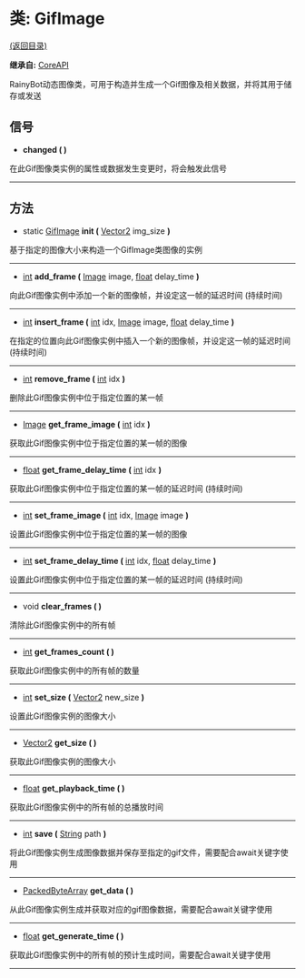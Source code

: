 # 类: GifImage  
[(返回目录)](README.md)  
  
**继承自:** [CoreAPI](CoreAPI.md)  
  
RainyBot动态图像类，可用于构造并生成一个Gif图像及相关数据，并将其用于储存或发送  
  
## 信号 
  
- **changed ( )**  
  
在此Gif图像类实例的属性或数据发生变更时，将会触发此信号  
  
---  
  
## 方法 
  
- static [GifImage](GifImage.md) **init (** [Vector2](https://docs.godotengine.org/en/latest/classes/class_vector2.html) img_size **)**  
  
基于指定的图像大小来构造一个GifImage类图像的实例  
  
---  
  
-  [int](https://docs.godotengine.org/en/latest/classes/class_int.html) **add_frame (** [Image](https://docs.godotengine.org/en/latest/classes/class_image.html) image, [float](https://docs.godotengine.org/en/latest/classes/class_float.html) delay_time **)**  
  
向此Gif图像实例中添加一个新的图像帧，并设定这一帧的延迟时间 (持续时间)  
  
---  
  
-  [int](https://docs.godotengine.org/en/latest/classes/class_int.html) **insert_frame (** [int](https://docs.godotengine.org/en/latest/classes/class_int.html) idx, [Image](https://docs.godotengine.org/en/latest/classes/class_image.html) image, [float](https://docs.godotengine.org/en/latest/classes/class_float.html) delay_time **)**  
  
在指定的位置向此Gif图像实例中插入一个新的图像帧，并设定这一帧的延迟时间 (持续时间)  
  
---  
  
-  [int](https://docs.godotengine.org/en/latest/classes/class_int.html) **remove_frame (** [int](https://docs.godotengine.org/en/latest/classes/class_int.html) idx **)**  
  
删除此Gif图像实例中位于指定位置的某一帧  
  
---  
  
-  [Image](https://docs.godotengine.org/en/latest/classes/class_image.html) **get_frame_image (** [int](https://docs.godotengine.org/en/latest/classes/class_int.html) idx **)**  
  
获取此Gif图像实例中位于指定位置的某一帧的图像  
  
---  
  
-  [float](https://docs.godotengine.org/en/latest/classes/class_float.html) **get_frame_delay_time (** [int](https://docs.godotengine.org/en/latest/classes/class_int.html) idx **)**  
  
获取此Gif图像实例中位于指定位置的某一帧的延迟时间 (持续时间)  
  
---  
  
-  [int](https://docs.godotengine.org/en/latest/classes/class_int.html) **set_frame_image (** [int](https://docs.godotengine.org/en/latest/classes/class_int.html) idx, [Image](https://docs.godotengine.org/en/latest/classes/class_image.html) image **)**  
  
设置此Gif图像实例中位于指定位置的某一帧的图像  
  
---  
  
-  [int](https://docs.godotengine.org/en/latest/classes/class_int.html) **set_frame_delay_time (** [int](https://docs.godotengine.org/en/latest/classes/class_int.html) idx, [float](https://docs.godotengine.org/en/latest/classes/class_float.html) delay_time **)**  
  
设置此Gif图像实例中位于指定位置的某一帧的延迟时间 (持续时间)  
  
---  
  
-  void **clear_frames ( )**  
  
清除此Gif图像实例中的所有帧  
  
---  
  
-  [int](https://docs.godotengine.org/en/latest/classes/class_int.html) **get_frames_count ( )**  
  
获取此Gif图像实例中的所有帧的数量  
  
---  
  
-  [int](https://docs.godotengine.org/en/latest/classes/class_int.html) **set_size (** [Vector2](https://docs.godotengine.org/en/latest/classes/class_vector2.html) new_size **)**  
  
设置此Gif图像实例的图像大小  
  
---  
  
-  [Vector2](https://docs.godotengine.org/en/latest/classes/class_vector2.html) **get_size ( )**  
  
获取此Gif图像实例的图像大小  
  
---  
  
-  [float](https://docs.godotengine.org/en/latest/classes/class_float.html) **get_playback_time ( )**  
  
获取此Gif图像实例中的所有帧的总播放时间  
  
---  
  
-  [int](https://docs.godotengine.org/en/latest/classes/class_int.html) **save (** [String](https://docs.godotengine.org/en/latest/classes/class_string.html) path **)**  
  
将此Gif图像实例生成图像数据并保存至指定的gif文件，需要配合await关键字使用  
  
---  
  
-  [PackedByteArray](https://docs.godotengine.org/en/latest/classes/class_packedbytearray.html) **get_data ( )**  
  
从此Gif图像实例生成并获取对应的gif图像数据，需要配合await关键字使用  
  
---  
  
-  [float](https://docs.godotengine.org/en/latest/classes/class_float.html) **get_generate_time ( )**  
  
获取此Gif图像实例中的所有帧的预计生成时间，需要配合await关键字使用  
  
---  
  

